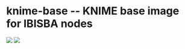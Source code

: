 # knime-base -- KNIME base image for IBISBA nodes

[![](https://images.microbadger.com/badges/version/ibisba/knime-base.svg)](https://hub.docker.com/r/ibisba/knime-base "ibisba/knime-base version")
[![](https://images.microbadger.com/badges/image/ibisba/knime-base.svg)](https://microbadger.com/images/ibisba/knime-base "ibisba/knime-base image size")
